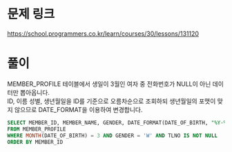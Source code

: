 # 문제 링크
https://school.programmers.co.kr/learn/courses/30/lessons/131120

# 풀이
MEMBER_PROFILE 테이블에서 생일이 3월인 여자 중 전화번호가 NULL이 아닌 데이터만 뽑아옵니다.  
ID, 이름 성별, 생년월일을 ID를 기준으로 오름차순으로 조회하되 생년월일의 포맷이 맞지 않으므로 DATE_FORMAT을 이용하여 변경합니다.

```sql
SELECT MEMBER_ID, MEMBER_NAME, GENDER, DATE_FORMAT(DATE_OF_BIRTH, "%Y-%m-%d") DATE_OF_BIRTH
FROM MEMBER_PROFILE
WHERE MONTH(DATE_OF_BIRTH) = 3 AND GENDER = 'W' AND TLNO IS NOT NULL
ORDER BY MEMBER_ID
```